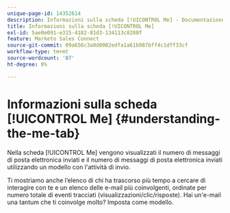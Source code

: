 ```yaml
---
unique-page-id: 14352614
description: Informazioni sulla scheda [!UICONTROL Me] - Documentazione di Marketo - Documentazione del prodotto
title: Informazioni sulla scheda [!UICONTROL Me]
exl-id: 5ae0e091-e315-4182-81d3-134113c8288f
feature: Marketo Sales Connect
source-git-commit: 09a656c3a0d0002edfa1a61b987bff4c1dff33cf
workflow-type: tm+mt
source-wordcount: '87'
ht-degree: 0%

---
```


# Informazioni sulla scheda [!UICONTROL Me] {#understanding-the-me-tab}

Nella scheda [!UICONTROL Me] vengono visualizzati il numero di messaggi di posta elettronica inviati e il numero di messaggi di posta elettronica inviati utilizzando un modello con l&#39;attività di invio.

Ti mostriamo anche l’elenco di chi ha trascorso più tempo a cercare di interagire con te e un elenco delle e-mail più coinvolgenti, ordinate per numero totale di eventi tracciati (visualizzazioni/clic/risposte). Hai un&#39;e-mail una tantum che ti coinvolge molto? Imposta come modello.
